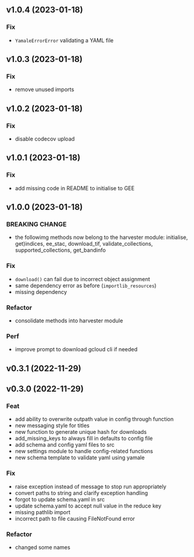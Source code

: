 ## v1.0.4 (2023-01-18)

### Fix

- `YamaleErrorError` validating a YAML file

## v1.0.3 (2023-01-18)

### Fix

- remove unused imports

## v1.0.2 (2023-01-18)

### Fix

- disable codecov upload

## v1.0.1 (2023-01-18)

### Fix

- add missing code in README to initialise to GEE

## v1.0.0 (2023-01-18)

### BREAKING CHANGE

- the followimg methods now belong to  the harvester module: initialise, get)indices, ee_stac, download_tif,  validate_collections, supported_collections, get_bandinfo

### Fix

- `download()` can fail due to incorrect object assignment
- same dependency error as before (`importlib_resources`)
- missing dependency

### Refactor

- consolidate methods into harvester module

### Perf

- improve prompt to download gcloud cli if needed

## v0.3.1 (2022-11-29)

## v0.3.0 (2022-11-29)

### Feat

- add ability to overwrite outpath value in config through function
- new messaging style for titles
- new function to generate unique hash for downloads
- add_missing_keys to always fill in defaults to config file
- add schema and config yaml files to src
- new settings module to handle config-related functions
- new schema template to validate yaml using yamale

### Fix

- raise exception instead of message to stop run appropriately
- convert paths to string and clarify exception handling
- forgot to update schema.yaml in src
- update schema.yaml to accept null value in the reduce key
- missing pathlib import
- incorrect path to file causing FileNotFound error

### Refactor

- changed some names
